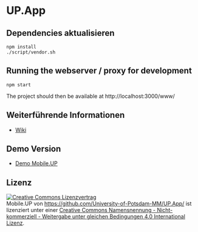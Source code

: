 UP.App
======

## Dependencies aktualisieren

```
npm install
./script/vendor.sh
```

## Running the webserver / proxy for development

```
npm start
```
The project should then be available at http://localhost:3000/www/


## Weiterführende Informationen

* [Wiki](https://github.com/University-of-Potsdam-MM/UP.App/wiki)

## Demo Version

* [Demo Mobile.UP](https://erdmaennchen.soft.cs.uni-potsdam.de/UP-App/www/)

## Lizenz

<a rel="license" href="http://creativecommons.org/licenses/by-nc-sa/4.0/"><img alt="Creative Commons Lizenzvertrag" style="border-width:0" src="http://i.creativecommons.org/l/by-nc-sa/4.0/88x31.png" /></a><br /><span xmlns:dct="http://purl.org/dc/terms/" property="dct:title">Mobile.UP</span> von <a xmlns:cc="http://creativecommons.org/ns#" href="https://github.com/University-of-Potsdam-MM/UP.App/" property="cc:attributionName" rel="cc:attributionURL">https://github.com/University-of-Potsdam-MM/UP.App/</a> ist lizenziert unter einer <a rel="license" href="http://creativecommons.org/licenses/by-nc-sa/4.0/">Creative Commons Namensnennung - Nicht-kommerziell - Weitergabe unter gleichen Bedingungen 4.0 International Lizenz</a>.
